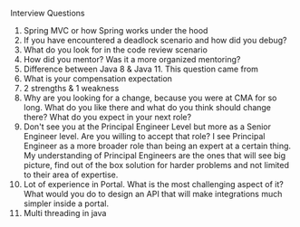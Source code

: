 Interview Questions

1. Spring MVC or how Spring works under the hood
2. If you have encountered a deadlock scenario and how did you debug?
3. What do you look for in the code review scenario
4. How did you mentor? Was it a more organized mentoring?
5. Difference between Java 8 & Java 11. This question came from 
6. What is your compensation expectation
7. 2 strengths & 1 weakness
8. Why are you looking for a change, because you were at CMA for so long. What do you like there and what do you think should change there? What do you expect in your next role?
9. Don't see you at the Principal Engineer Level but more as a Senior Engineer level. Are you willing to accept that role?
I see Principal Engineer as a more broader role than being an expert at a certain thing. My understanding of Principal Engineers are the ones that will see big picture, find out of the box solution for harder problems and not limited to their area of expertise.
10. Lot of experience in Portal. What is the most challenging aspect of it? What would you do to design an API that will make integrations much simpler inside a portal.
11. Multi threading in java
